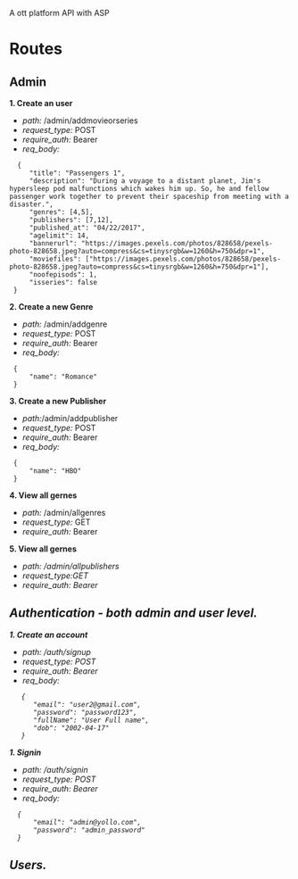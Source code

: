 A ott platform API with ASP



# Routes

## Admin
  **1. Create an user**
  - <i>path:</i> /admin/addmovieorseries <br>
  - <i>request_type:</i> POST <br>
  - <i>require_auth:</i> Bearer <br>
  - <i>req_body:</i>

  ```
    {
       "title": "Passengers 1",
       "description": "During a voyage to a distant planet, Jim's hypersleep pod malfunctions which wakes him up. So, he and fellow passenger work together to prevent their spaceship from meeting with a disaster.",
       "genres": [4,5],
       "publishers": [7,12],
       "published_at": "04/22/2017",
       "agelimit": 14,
       "bannerurl": "https://images.pexels.com/photos/828658/pexels-photo-828658.jpeg?auto=compress&cs=tinysrgb&w=1260&h=750&dpr=1",
       "moviefiles": ["https://images.pexels.com/photos/828658/pexels-photo-828658.jpeg?auto=compress&cs=tinysrgb&w=1260&h=750&dpr=1"],
       "noofepisods": 1,
       "isseries": false
   }
```

**2. Create a new Genre**
  - <i>path:</i> /admin/addgenre <br>
  - <i>request_type:</i> POST <br>
  - <i>require_auth:</i> Bearer <br>
  - <i>req_body:</i>
 ```
  {
      "name": "Romance"
  }
 ```


 **3. Create a new Publisher**
  - <i>path:</i>/admin/addpublisher <br>
  - <i>request_type:</i> POST <br>
  - <i>require_auth:</i> Bearer <br>
  - <i>req_body:</i>
 ```
  {
      "name": "HBO"
  }
 ```

**4. View all gernes**
  - <i>path:</i> /admin/allgenres <br>
  - <i>request_type:</i> GET <br>
  - <i>require_auth:</i> Bearer <br>

**5. View all gernes**
  - <i>path:</b> /admin/allpublishers <br>
  - <i>request_type:</i>GET <br>
  - <i>require_auth:</i> Bearer <br>



## Authentication - both admin and user level.
  **1. Create an account**
  - <i>path:</i> /auth/signup <br>
  - <i>request_type:</i> POST <br>
  - <i>require_auth:</i> Bearer <br>
  - <i>req_body:</i>

  ```
     {
        "email": "user2@gmail.com",
        "password": "password123",
        "fullName": "User Full name",
        "dob": "2002-04-17"
     }
```


  **1. Signin**
  - <i>path:</i> /auth/signin <br>
  - <i>request_type:</i> POST <br>
  - <i>require_auth:</i> Bearer <br>
  - <i>req_body:</i>

  ```
    {
        "email": "admin@yollo.com",
        "password": "admin_password"
    }
```
  

## Users.
